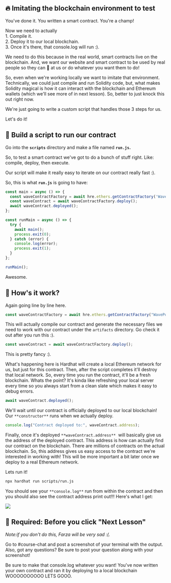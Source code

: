🔥 Imitating the blockchain environment to test
-----------------------------------------------

You've done it. You written a smart contract. You're a champ!

Now we need to actually\
1\. Compile it.\
2\. Deploy it to our local blockchain.\
3\. Once it's there, that console.log will run :).

We need to do this because in the real world, smart contracts live on the blockchain. And, we want our website and smart contract to be used by real people so they can 👋 at us or do whatever you want them to do!

So, even when we're working locally we want to imitate that environment. Technically, we could just compile and run Solidity code, but, what makes Solidity magical is how it can interact with the blockchain and Ethereum wallets (which we'll see more of in next lesson). So, better to just knock this out right now.

We're just going to write a custom script that handles those 3 steps for us.

Let's do it!

📝 Build a script to run our contract
-------------------------------------

Go into the **`scripts`** directory and make a file named **`run.js`.** 

So, to test a smart contract we've got to do a bunch of stuff right. Like: compile, deploy, then execute.

Our script will make it really easy to iterate on our contract really fast :).

So, this is what **`run.js`** is going to have:

```javascript
const main = async () => {
  const waveContractFactory = await hre.ethers.getContractFactory('WavePortal');
  const waveContract = await waveContractFactory.deploy();
  await waveContract.deployed();
};

const runMain = async () => {
  try {
    await main();
    process.exit(0);
  } catch (error) {
    console.log(error);
    process.exit(1);
  }
};

runMain();
```

Awesome.

🤔 How's it work?
-----------------

Again going line by line here.

```javascript
const waveContractFactory = await hre.ethers.getContractFactory("WavePortal");
```

This will actually compile our contract and generate the necessary files we need to work with our contract under the `artifacts` directory. Go check it out after you run this :).

```javascript
const waveContract = await waveContractFactory.deploy();
```

This is pretty fancy :). 

What's happening here is Hardhat will create a local Ethereum network for us, but just for this contract. Then, after the script completes it'll destroy that local network. So, every time you run the contract, it'll be a fresh blockchain. Whats the point? It's kinda like refreshing your local server every time so you always start from a clean slate which makes it easy to debug errors.

```javascript
await waveContract.deployed();
```

We'll wait until our contract is officially deployed to our local blockchain! Our `**constructor**` runs when we actually deploy.

```javascript
console.log("Contract deployed to:", waveContract.address);
```

Finally, once it's deployed `**waveContract.address**`  will basically give us the address of the deployed contract. This address is how can actually find our contract on the blockchain. There are millions of contracts on the actual blockchain. So, this address gives us easy access to the contract we're interested in working with! This will be more important a bit later once we deploy to a real Ethereum network.

Lets run it!

```bash
npx hardhat run scripts/run.js
```

You should see your `**console.log**` run from within the contract and then you should also see the contract address print out!!! Here's what I get:

![](https://i.imgur.com/ug79rOM.png)

🚨 Required: Before you click "Next Lesson"
-------------------------------------------

*Note:if you don't do this, Farza will be very sad :(.*

Go to #course-chat and post a screenshot of your terminal with the output. Also, got any questions? Be sure to post your question along with your screenshot!

Be sure to make that console.log whatever you want! You've now written your own contract and ran it by deploying to a local blockchain WOOOOOOOOOO LETS GOOO.